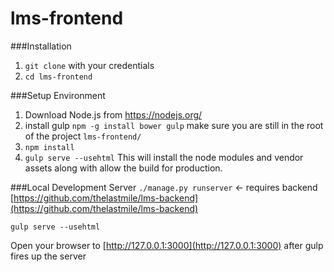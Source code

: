 # lms-frontend


###Installation
1. ```git clone``` with your credentials
2. ```cd lms-frontend```

###Setup Environment
1. Download Node.js from https://nodejs.org/
2. install gulp ```npm -g install bower gulp```
make sure you are still in the root of the project ```lms-frontend/```
3. ```npm install```
4. ```gulp serve --usehtml```
This will install the node modules and vendor assets along with allow the build for production.

###Local Development Server
```./manage.py runserver``` <- requires backend  [https://github.com/thelastmile/lms-backend](https://github.com/thelastmile/lms-backend)

```gulp serve --usehtml```

Open your browser to [http://127.0.0.1:3000](http://127.0.0.1:3000) after gulp fires up the server 
